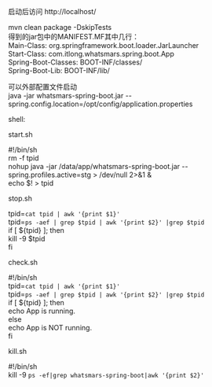 启动后访问 http://localhost/ <br />

mvn clean package -DskipTests <br />
得到的jar包中的MANIFEST.MF其中几行： <br />
Main-Class: org.springframework.boot.loader.JarLauncher <br />
Start-Class: com.itlong.whatsmars.spring.boot.App <br />
Spring-Boot-Classes: BOOT-INF/classes/ <br />
Spring-Boot-Lib: BOOT-INF/lib/ <br />

可以外部配置文件启动 <br />
java -jar whatsmars-spring-boot.jar --spring.config.location=/opt/config/application.properties <br />

shell: <br />

start.sh <br />

#!/bin/sh <br />
rm -f tpid <br />
nohup java -jar /data/app/whatsmars-spring-boot.jar --spring.profiles.active=stg > /dev/null 2>&1 & <br />
echo $! > tpid <br />

stop.sh <br />

tpid=`cat tpid | awk '{print $1}'` <br />
tpid=`ps -aef | grep $tpid | awk '{print $2}' |grep $tpid` <br />
if [ ${tpid} ]; then <br />
        kill -9 $tpid <br />
fi <br />

check.sh <br />

#!/bin/sh <br />
tpid=`cat tpid | awk '{print $1}'` <br />
tpid=`ps -aef | grep $tpid | awk '{print $2}' |grep $tpid` <br />
if [ ${tpid} ]; then <br />
        echo App is running. <br />
else <br />
        echo App is NOT running. <br />
fi <br />

kill.sh <br />

#!/bin/sh <br />
kill -9 `ps -ef|grep whatsmars-spring-boot|awk '{print $2}'` <br />